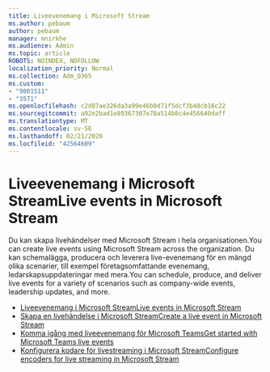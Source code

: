 ```yaml
---
title: Liveevenemang i Microsoft Stream
ms.author: pebaum
author: pebaum
manager: mnirkhe
ms.audience: Admin
ms.topic: article
ROBOTS: NOINDEX, NOFOLLOW
localization_priority: Normal
ms.collection: Adm_O365
ms.custom:
- "9001511"
- "3571"
ms.openlocfilehash: c2d87ae326da3a99e46b0d71f5dcf3b48cb16c22
ms.sourcegitcommit: a92e2bad1e89367307e78a514b8c4e456640daff
ms.translationtype: MT
ms.contentlocale: sv-SE
ms.lasthandoff: 02/21/2020
ms.locfileid: "42564609"
---
```

# <a name="live-events-in-microsoft-stream"></a><span data-ttu-id="d680a-102">Liveevenemang i Microsoft Stream</span><span class="sxs-lookup"><span data-stu-id="d680a-102">Live events in Microsoft Stream</span></span>

<span data-ttu-id="d680a-103">Du kan skapa livehändelser med Microsoft Stream i hela organisationen.</span><span class="sxs-lookup"><span data-stu-id="d680a-103">You can create live events using Microsoft Stream across the organization.</span></span> <span data-ttu-id="d680a-104">Du kan schemalägga, producera och leverera live-evenemang för en mängd olika scenarier, till exempel företagsomfattande evenemang, ledarskapsuppdateringar med mera.</span><span class="sxs-lookup"><span data-stu-id="d680a-104">You can schedule, produce, and deliver live events for a variety of scenarios such as company-wide events, leadership updates, and more.</span></span>

- [<span data-ttu-id="d680a-105">Liveevenemang i Microsoft Stream</span><span class="sxs-lookup"><span data-stu-id="d680a-105">Live events in Microsoft Stream</span></span>](https://docs.microsoft.com/stream/live-event-overview)
- [<span data-ttu-id="d680a-106">Skapa en livehändelse i Microsoft Stream</span><span class="sxs-lookup"><span data-stu-id="d680a-106">Create a live event in Microsoft Stream</span></span>](https://docs.microsoft.com/stream/live-create-event)
- [<span data-ttu-id="d680a-107">Komma igång med liveevenemang för Microsoft Teams</span><span class="sxs-lookup"><span data-stu-id="d680a-107">Get started with Microsoft Teams live events</span></span>](https://support.office.com/article/get-started-with-microsoft-teams-live-events-d077fec2-a058-483e-9ab5-1494afda578a)
- [<span data-ttu-id="d680a-108">Konfigurera kodare för livestreaming i Microsoft Stream</span><span class="sxs-lookup"><span data-stu-id="d680a-108">Configure encoders for live streaming in Microsoft Stream</span></span>](https://docs.microsoft.com/stream/live-encoder-setup)
